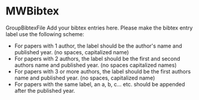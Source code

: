 # MWBibtex
GroupBibtexFile
Add your bibtex entries here.  Please make the bibtex entry label use the following scheme:
- For papers with 1 author, the label should be the author's name and published year. (no spaces, capitalized name)
- For papers with 2 authors, the label should be the first and second authors name and published year. (no spaces capitalized names)
- For papers with 3 or more authors, the label should be the first authors name and published year. (no spaces, capitalized name)
- For papers with the same label, an a, b, c... etc. should be appended after the published year.
